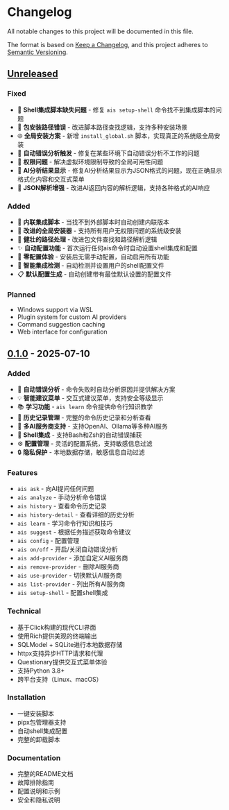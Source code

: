 # Changelog

All notable changes to this project will be documented in this file.

The format is based on [Keep a Changelog](https://keepachangelog.com/en/1.0.0/),
and this project adheres to [Semantic Versioning](https://semver.org/spec/v2.0.0.html).

## [Unreleased]

### Fixed
- 🔧 **Shell集成脚本缺失问题** - 修复 `ais setup-shell` 命令找不到集成脚本的问题
- 📁 **包安装路径错误** - 改进脚本路径查找逻辑，支持多种安装场景
- 🌐 **全局安装方案** - 新增 `install_global.sh` 脚本，实现真正的系统级全局安装
- 🔄 **自动错误分析触发** - 修复在某些环境下自动错误分析不工作的问题
- 🔑 **权限问题** - 解决虚拟环境限制导致的全局可用性问题
- 🤖 **AI分析结果显示** - 修复AI分析结果显示为JSON格式的问题，现在正确显示格式化内容和交互式菜单
- 📝 **JSON解析增强** - 改进AI返回内容的解析逻辑，支持各种格式的AI响应

### Added
- 📄 **内联集成脚本** - 当找不到外部脚本时自动创建内联版本
- 🚀 **改进的全局安装器** - 支持所有用户无权限问题的系统级安装
- 🔧 **健壮的路径处理** - 改进包文件查找和路径解析逻辑
- ✨ **自动配置功能** - 首次运行任何ais命令时自动设置shell集成和配置
- 🎯 **零配置体验** - 安装后无需手动配置，自动启用所有功能
- 🔄 **智能集成检测** - 自动检测并设置用户的shell配置文件
- 📋 **默认配置生成** - 自动创建带有最佳默认设置的配置文件

### Planned
- Windows support via WSL
- Plugin system for custom AI providers
- Command suggestion caching
- Web interface for configuration

## [0.1.0] - 2025-07-10

### Added
- 🤖 **自动错误分析** - 命令失败时自动分析原因并提供解决方案
- 💡 **智能建议菜单** - 交互式建议菜单，支持安全等级显示
- 📚 **学习功能** - `ais learn` 命令提供命令行知识教学
- 📖 **历史记录管理** - 完整的命令历史记录和分析查看
- 🎯 **多AI服务商支持** - 支持OpenAI、Ollama等多种AI服务
- 🔧 **Shell集成** - 支持Bash和Zsh的自动错误捕获
- ⚙️ **配置管理** - 灵活的配置系统，支持敏感信息过滤
- 🔒 **隐私保护** - 本地数据存储，敏感信息自动过滤

### Features
- `ais ask` - 向AI提问任何问题
- `ais analyze` - 手动分析命令错误
- `ais history` - 查看命令历史记录
- `ais history-detail` - 查看详细的历史分析
- `ais learn` - 学习命令行知识和技巧
- `ais suggest` - 根据任务描述获取命令建议
- `ais config` - 配置管理
- `ais on/off` - 开启/关闭自动错误分析
- `ais add-provider` - 添加自定义AI服务商
- `ais remove-provider` - 删除AI服务商
- `ais use-provider` - 切换默认AI服务商
- `ais list-provider` - 列出所有AI服务商
- `ais setup-shell` - 配置shell集成

### Technical
- 基于Click构建的现代CLI界面
- 使用Rich提供美观的终端输出
- SQLModel + SQLite进行本地数据存储
- httpx支持异步HTTP请求和代理
- Questionary提供交互式菜单体验
- 支持Python 3.8+
- 跨平台支持（Linux、macOS）

### Installation
- 一键安装脚本
- pipx包管理器支持
- 自动shell集成配置
- 完整的卸载脚本

### Documentation
- 完整的README文档
- 故障排除指南
- 配置说明和示例
- 安全和隐私说明

[Unreleased]: https://github.com/kangvcar/ais/compare/v0.1.0...HEAD
[0.1.0]: https://github.com/kangvcar/ais/releases/tag/v0.1.0